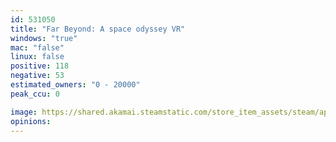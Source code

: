 ```yaml
---
id: 531050
title: "Far Beyond: A space odyssey VR"
windows: "true"
mac: "false"
linux: false
positive: 118
negative: 53
estimated_owners: "0 - 20000"
peak_ccu: 0

image: https://shared.akamai.steamstatic.com/store_item_assets/steam/apps/531050/header.jpg?t=1515993577
opinions:
---
```

